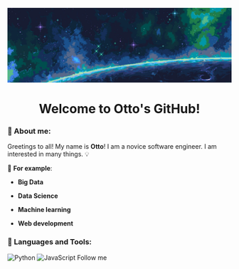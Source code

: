 ![Header](https://github.com/Ottobiss/Ottobiss/blob/main/assets/header.jpg)
<h1 align="center">Welcome to Otto's GitHub!</h1>

### :memo: About me:

Greetings to all! My name is **Otto**! I am a novice software engineer. I am interested in many things. :bulb:

:pushpin: **For example**:

- **Big Data**

- **Data Science**

- **Machine learning**

- **Web development**

### :hammer: Languages and Tools:
![Python](https://img.shields.io/badge/-Python-ffffff?style=for-the-badge&logo=python&logoColor=47C5FB)
![JavaScript](https://img.shields.io/badge/-JavaScript-ffffff?style=for-the-badge&logo=javascript&logoColor=ffb803)
Follow me